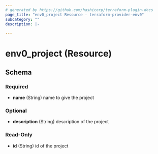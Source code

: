 ```yaml
---
# generated by https://github.com/hashicorp/terraform-plugin-docs
page_title: "env0_project Resource - terraform-provider-env0"
subcategory: ""
description: |-
  
---
```


# env0_project (Resource)





<!-- schema generated by tfplugindocs -->
## Schema

### Required

- **name** (String) name to give the project

### Optional

- **description** (String) description of the project

### Read-Only

- **id** (String) id of the project


